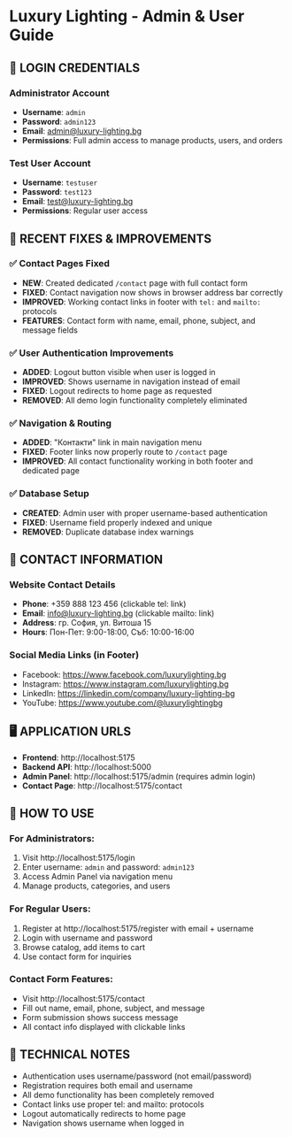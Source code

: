 # Luxury Lighting - Admin & User Guide

## 🔐 LOGIN CREDENTIALS

### Administrator Account
- **Username**: `admin`
- **Password**: `admin123`
- **Email**: admin@luxury-lighting.bg
- **Permissions**: Full admin access to manage products, users, and orders

### Test User Account  
- **Username**: `testuser`
- **Password**: `test123`
- **Email**: test@luxury-lighting.bg
- **Permissions**: Regular user access

## 🚀 RECENT FIXES & IMPROVEMENTS

### ✅ Contact Pages Fixed
- **NEW**: Created dedicated `/contact` page with full contact form
- **FIXED**: Contact navigation now shows in browser address bar correctly
- **IMPROVED**: Working contact links in footer with `tel:` and `mailto:` protocols
- **FEATURES**: Contact form with name, email, phone, subject, and message fields

### ✅ User Authentication Improvements  
- **ADDED**: Logout button visible when user is logged in
- **IMPROVED**: Shows username in navigation instead of email
- **FIXED**: Logout redirects to home page as requested
- **REMOVED**: All demo login functionality completely eliminated

### ✅ Navigation & Routing
- **ADDED**: "Контакти" link in main navigation menu
- **FIXED**: Footer links now properly route to `/contact` page
- **IMPROVED**: All contact functionality working in both footer and dedicated page

### ✅ Database Setup
- **CREATED**: Admin user with proper username-based authentication
- **FIXED**: Username field properly indexed and unique
- **REMOVED**: Duplicate database index warnings

## 📧 CONTACT INFORMATION

### Website Contact Details
- **Phone**: +359 888 123 456 (clickable tel: link)
- **Email**: info@luxury-lighting.bg (clickable mailto: link)  
- **Address**: гр. София, ул. Витоша 15
- **Hours**: Пон-Пет: 9:00-18:00, Съб: 10:00-16:00

### Social Media Links (in Footer)
- Facebook: https://www.facebook.com/luxurylighting.bg
- Instagram: https://www.instagram.com/luxurylighting.bg  
- LinkedIn: https://linkedin.com/company/luxury-lighting-bg
- YouTube: https://www.youtube.com/@luxurylightingbg

## 🖥️ APPLICATION URLS

- **Frontend**: http://localhost:5175
- **Backend API**: http://localhost:5000
- **Admin Panel**: http://localhost:5175/admin (requires admin login)
- **Contact Page**: http://localhost:5175/contact

## 🎯 HOW TO USE

### For Administrators:
1. Visit http://localhost:5175/login
2. Enter username: `admin` and password: `admin123`
3. Access Admin Panel via navigation menu
4. Manage products, categories, and users

### For Regular Users:
1. Register at http://localhost:5175/register with email + username
2. Login with username and password
3. Browse catalog, add items to cart
4. Use contact form for inquiries

### Contact Form Features:
- Visit http://localhost:5175/contact
- Fill out name, email, phone, subject, and message
- Form submission shows success message
- All contact info displayed with clickable links

## 🔧 TECHNICAL NOTES

- Authentication uses username/password (not email/password)
- Registration requires both email and username
- All demo functionality has been completely removed
- Contact links use proper tel: and mailto: protocols
- Logout automatically redirects to home page
- Navigation shows username when logged in
